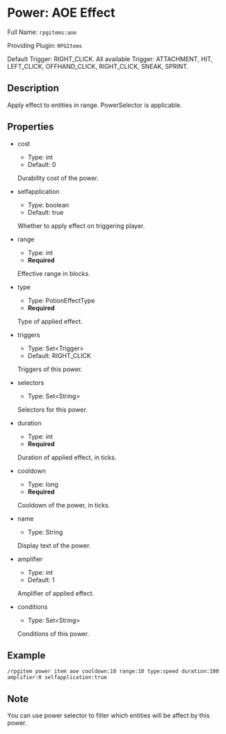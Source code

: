# Power: AOE Effect

<!-- This file is generated ingame by `/rpgitem gen-wiki`. -->
<!-- Please only edit between "beginCustomXXXX" and "endCustomXXXX".  -->
<!-- If you want to edit description of this power or property, -->
<!-- please edit corresponding section in "resources/lang/en_US.yml" -->

Full Name: `rpgitems:aoe`

Providing Plugin: `RPGItems`

Default Trigger: RIGHT_CLICK.
All available Trigger: ATTACHMENT, HIT, LEFT_CLICK, OFFHAND_CLICK, RIGHT_CLICK, SNEAK, SPRINT.

<!-- beginCustomHeader -->
<!-- endCustomHeader -->

## Description

Apply effect to entities in range. PowerSelector is applicable.
<!-- beginCustomDescription -->
<!-- endCustomDescription -->

## Properties

* cost

  * Type: int
  * Default: 0

  Durability cost of the power.

* selfapplication

  * Type: boolean
  * Default: true

  Whether to apply effect on triggering player.

* range

  * Type: int
  * **Required**

  Effective range in blocks.

* type

  * Type: PotionEffectType
  * **Required**

  Type of applied effect.

* triggers

  * Type: Set&lt;Trigger&gt;
  * Default: RIGHT_CLICK

  Triggers of this power.

* selectors

  * Type: Set&lt;String&gt;

  Selectors for this power.

* duration

  * Type: int
  * **Required**

  Duration of applied effect, in ticks.

* cooldown

  * Type: long
  * **Required**

  Cooldown of the power, in ticks.

* name

  * Type: String

  Display text of the power.

* amplifier

  * Type: int
  * Default: 1

  Amplifier of applied effect.

* conditions

  * Type: Set&lt;String&gt;

  Conditions of this power.

<!-- beginCustomProperties -->
<!-- endCustomProperties -->

## Example

<!-- beginCustomExample -->
```/rpgitem power item aoe cooldown:10 range:10 type:speed duration:100 amplifier:0 selfapplication:true```
<!-- endCustomExample -->

## Note

<!-- beginCustomNote -->
You can use power selector to filter which entities will be affect by this power.
<!-- endCustomNote -->